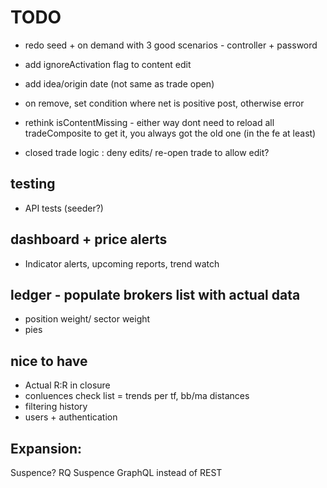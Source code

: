 ﻿
# TODO

- redo seed + on demand with 3 good scenarios - controller + password

- add ignoreActivation flag to content edit
- add idea/origin date (not same as trade open)
- on remove, set condition where net is positive post, otherwise error

- rethink isContentMissing - either way dont need to reload all tradeComposite to get it, you always got the old one (in the fe at least)
- closed trade logic : deny edits/ re-open trade to allow edit?


## testing
- API tests (seeder?)

## dashboard + price alerts
- Indicator alerts, upcoming reports, trend watch

## ledger - populate brokers list with actual data
- position weight/ sector weight
- pies

## nice to have
- Actual R:R in closure
- conluences check list = trends per tf, bb/ma distances
- filtering history
- users + authentication

## Expansion:
Suspence? RQ Suspence
GraphQL instead of REST